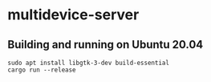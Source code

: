 # multidevice-server


## Building and running on Ubuntu 20.04

```
sudo apt install libgtk-3-dev build-essential
cargo run --release
```
